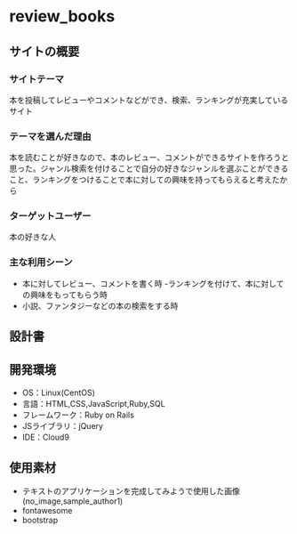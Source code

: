# review_books

## サイトの概要
### サイトテーマ
本を投稿してレビューやコメントなどができ、検索、ランキングが充実しているサイト


### テーマを選んだ理由
本を読むことが好きなので、本のレビュー、コメントができるサイトを作ろうと思った。ジャンル検索を付けることで自分の好きなジャンルを選ぶことができること、ランキングをつけることで本に対しての興味を持ってもらえると考えたから

### ターゲットユーザー

本の好きな人
### 主な利用シーン
- 本に対してレビュー、コメントを書く時
-ランキングを付けて、本に対しての興味をもってもらう時
- 小説、ファンタジーなどの本の検索をする時
## 設計書


## 開発環境
- OS：Linux(CentOS)
- 言語：HTML,CSS,JavaScript,Ruby,SQL
- フレームワーク：Ruby on Rails
- JSライブラリ：jQuery
- IDE：Cloud9

## 使用素材
- テキストのアプリケーションを完成してみようで使用した画像(no_image,sample_author1)
- fontawesome
- bootstrap
